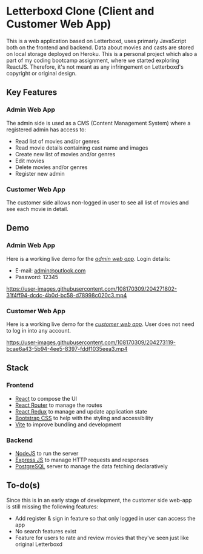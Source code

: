 # Letterboxd Clone (Client and Customer Web App)

This is a web application based on Letterboxd, uses primarly JavaScript both on the frontend and backend. Data about movies and casts are stored on local storage deployed on Heroku.  This is a personal project which also a part of my coding bootcamp assignment, where we started exploring ReactJS. Therefore, it's not meant as any infringement on Letterboxd's copyright or original design.

## Key Features

### Admin Web App
The admin side is used as a CMS (Content Management System) where a registered admin has access to:
* Read list of movies and/or genres
* Read movie details containing cast name and images
* Create new list of movies and/or genres
* Edit movies
* Delete movies and/or genres
* Register new admin

### Customer Web App
The customer side allows non-logged in user to see all list of movies and see each movie in detail.

## Demo

### Admin Web App
Here is a working live demo for the [_admin web app_](https://letterboxd-project-cms.web.app/). 
Login details:
- E-mail: admin@outlook.com
- Password: 12345

https://user-images.githubusercontent.com/108170309/204271802-31f4ff94-dcdc-4b0d-bc58-d78998c020c3.mp4

### Customer Web App
Here is a working live demo for the [_customer web app_](https://letterboxd-project-client.web.app/).
User does not need to log in into any account.

https://user-images.githubusercontent.com/108170309/204273119-bcae6a43-5b94-4ee5-8397-fddf1035eea3.mp4

## Stack

### Frontend
* [React](https://reactjs.org/) to compose the UI
* [React Router](https://reactrouter.com/) to manage the routes
* [React Redux](https://react-redux.js.org/) to manage and update application state
* [Bootstrap CSS](https://react-bootstrap.github.io/) to help with the styling and accessibility
* [Vite](https://vitejs.dev/) to improve bundling and development

### Backend
* [NodeJS](https://nodejs.org/en/) to run the server
* [Express JS](http://expressjs.com/) to manage HTTP requests and responses
* [PostgreSQL](https://www.postgresql.org/) server to manage the data fetching declaratively

## To-do(s)
Since this is in an early stage of development, the customer side web-app is still missing the following features:
* Add register & sign in feature so that only logged in user can access the app
* No search features exist
* Feature for users to rate and review movies that they've seen just like original Letterboxd
